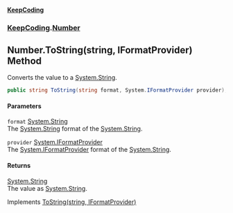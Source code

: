 #### [KeepCoding](index.md 'index')
### [KeepCoding](KeepCoding.md 'KeepCoding').[Number](KeepCoding_Number.md 'KeepCoding.Number')
## Number.ToString(string, IFormatProvider) Method
Converts the value to a [System.String](https://docs.microsoft.com/en-us/dotnet/api/System.String 'System.String').  
```csharp
public string ToString(string format, System.IFormatProvider provider);
```
#### Parameters
<a name='KeepCoding_Number_ToString(string_System_IFormatProvider)_format'></a>
`format` [System.String](https://docs.microsoft.com/en-us/dotnet/api/System.String 'System.String')  
The [System.String](https://docs.microsoft.com/en-us/dotnet/api/System.String 'System.String') format of the [System.String](https://docs.microsoft.com/en-us/dotnet/api/System.String 'System.String').
  
<a name='KeepCoding_Number_ToString(string_System_IFormatProvider)_provider'></a>
`provider` [System.IFormatProvider](https://docs.microsoft.com/en-us/dotnet/api/System.IFormatProvider 'System.IFormatProvider')  
The [System.IFormatProvider](https://docs.microsoft.com/en-us/dotnet/api/System.IFormatProvider 'System.IFormatProvider') format of the [System.String](https://docs.microsoft.com/en-us/dotnet/api/System.String 'System.String').
  
#### Returns
[System.String](https://docs.microsoft.com/en-us/dotnet/api/System.String 'System.String')  
The value as [System.String](https://docs.microsoft.com/en-us/dotnet/api/System.String 'System.String').

Implements [ToString(string, IFormatProvider)](https://docs.microsoft.com/en-us/dotnet/api/System.IFormattable.ToString#System_IFormattable_ToString_System_String,System_IFormatProvider_ 'System.IFormattable.ToString(System.String,System.IFormatProvider)')  
